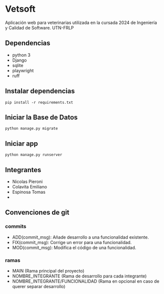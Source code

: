 # Vetsoft

Aplicación web para veterinarias utilizada en la cursada 2024 de Ingeniería y Calidad de Software. UTN-FRLP

## Dependencias

- python 3
- Django
- sqlite
- playwright
- ruff

## Instalar dependencias

`pip install -r requirements.txt`

## Iniciar la Base de Datos

`python manage.py migrate`

## Iniciar app

`python manage.py runserver`

## Integrantes
- Nicolas Pieroni
- Colavita Emiliano
- Espinosa Tomas
-

## Convenciones de git
### commits
- ADD(commit_msg): Añade desarrollo a una funcionalidad existente.
- FIX(commit_msg): Corrige un error para una funcionalidad.
- MOD(commit_msg): Modifica el código de una funcionalidad.
### ramas
- MAIN (Rama principal del proyecto)
- NOMBRE_INTEGRANTE (Rama de desarrollo para cada integrante)
- NOMBRE_INTEGRANTE/FUNCIONALIDAD (Rama en opcional en caso de querer separar desarrollo)
